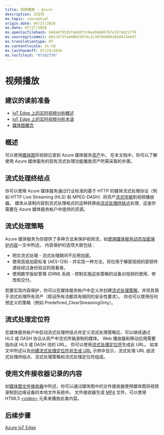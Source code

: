 ```yaml
---
title: 视频播放 - Azure
description: 占位符
ms.topic: conceptual
origin.date: 04/27/2020
ms.date: 07/27/2020
ms.openlocfilehash: b48a87551bfa8ddf3c0ea56605787e317eb21f70
ms.sourcegitcommit: 091c672fa448b556f4c2c3979e006102d423e9d7
ms.translationtype: HT
ms.contentlocale: zh-CN
ms.lasthandoff: 07/24/2020
ms.locfileid: "87162738"
---
```

# <a name="video-playback"></a>视频播放 

## <a name="suggested-pre-reading"></a>建议的读前准备 

* [IoT Edge 上的实时视频分析概述](overview.md)
* [IoT Edge 上的实时视频分析术语](terminology.md)
* [媒体图概念](media-graph-concept.md)

## <a name="overview"></a>概述  

可以使用[媒体图](media-graph-concept.md)将视频记录到 Azure 媒体服务[资产](terminology.md#asset)中。 在本文档中，你可以了解使用 Azure 媒体服务的现有流式处理功能播放资产所需采取的步骤。

## <a name="streaming-endpoint"></a>流式处理终结点 

你可以使用 Azure 媒体服务通过行业标准的基于 HTTP 的媒体流式处理协议（例如 HTTP Live Streaming (HLS) 和 MPEG-DASH）将资产[流式传输](terminology.md#streaming)到视频播放器。 媒体从录制内容到流式处理格式的这种转换由[流式处理终结点](../latest/streaming-endpoint-concept.md)处理，这是你需要在 Azure 媒体服务帐户中提供的资源。

## <a name="streaming-policy"></a>流式处理策略 

Azure 媒体服务为你提供了多种方法来保护视频流，如[使用媒体服务动态加密保护内容](../latest/content-protection-overview.md)一文中所述。 内容保护的选项大致包括：

* 明文流式处理 - 流式处理期间不应用加密。
* 使用高级加密标准 (AES-128) - 并实现一种方法，将仅用于解密视频的密钥传递给经过身份验证的观看者。
* 使用数字版权管理 (DRM) 系统 - 控制实施这些策略的设备对视频的使用、修改和交付。

若要实现内容保护，你可以在媒体服务帐户中定义并创建[流式处理策略](../latest/streaming-policy-concept.md)，并将其用于流式处理所有资产（假设所有流都具有相同的安全性要求）。 你也可以使用任何预定义的策略（例如 Predefined_ClearStreamingOnly）。

## <a name="streaming-locator"></a>流式处理定位符  

在媒体服务帐户中启动流式处理终结点并定义流式处理策略后，可以继续通过 HLS 或 DASH 协议从资产中流式传输录制的媒体。 Web 播放器和移动应用需要指向该 HLS 或 DASH 流的 URL。 你可以使用[流式处理定位符](../latest/streaming-locators-concept.md)生成此 URL。 如本文中所述以及[创建流式处理定位符并生成 URL](../latest/create-streaming-locator-build-url.md) 示例中显示，流式处理 URL 由流式处理终结点、流式处理策略和流式处理定位符组成。

## <a name="content-recorded-using-file-sink"></a>使用文件接收器记录的内容  

如[媒体图文件接收器](media-graph-concept.md#file-sink)中所述，你可以通过媒体图中的文件接收器使用媒体图将视频录制到边缘设备的本地文件系统中。 文件接收器生成 [MP4](https://developer.mozilla.org/docs/Web/Media/Formats/Containers#MP4) 文件，可以使用 HTML5 [&lt;video&gt;](https://developer.mozilla.org/docs/Web/HTML/Element/video) 元素来播放此类内容。 

## <a name="next-steps"></a>后续步骤

[Azure IoT Edge](/iot-edge/)
<!--
## Next steps

[Playback recording](playback-recording-how-to.md)
-->
